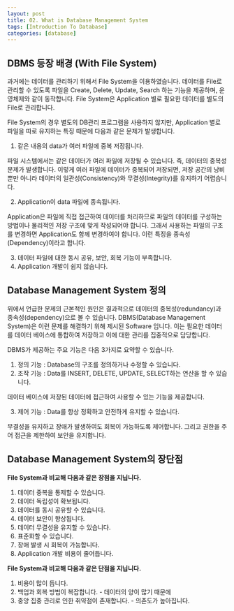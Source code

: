 ```yaml
---
layout: post
title: 02. What is Database Management System
tags: [Introduction To Database]
categories: [database]
---
```


## DBMS 등장 배경 (With File System)

과거에는 데이터를 관리하기 위해서 File System을 이용하였습니다. 데이터를 File로 관리할 수 있도록 파일을 Create, Delete, Update, Search 하는 기능을 제공하며, 운영체제와 같이 동작합니다. File System은 Application 별로 필요한 데이터를 별도의 File로 관리합니다.

File System의 경우 별도의 DB관리 프로그램을 사용하지 않지만, Application 별로 파일을 따로 유지하는 특징 때문에 다음과 같은 문제가 발생합니다.

1. 같은 내용의 data가 여러 파일에 중복 저장됩니다.

파일 시스템에서는 같은 데이터가 여러 파일에 저장될 수 있습니다. 즉, 데이터의 중복성 문제가 발생합니다. 이렇게 여러 파일에 데이터가 중복되어 저장되면, 저장 공간의 낭비 뿐만 아니라 데이터의 일관성(Consistency)와 무결성(Integrity)를 유지하기 어렵습니다.

2. Application이 data 파일에 종속됩니다.

Application은 파일에 직접 접근하여 데이터를 처리하므로 파일의 데이터를 구성하는 방법이나 물리적인 저장 구조에 맞게 작성되어야 합니다. 그래서 사용하는 파일의 구조를 변경하면 Application도 함께 변경하여야 합니다. 이런 특징을 종속성(Dependency)이라고 합니다.

3. 데이터 파일에 대한 동시 공유, 보안, 회복 기능이 부족합니다.
4. Application 개발이 쉽지 않습니다.

## Database Management System 정의

위에서 언급한 문제의 근본적인 원인은 결과적으로 데이터의 중복성(redundancy)과 종속성(dependency)으로 볼 수 있습니다. DBMS(Database Management System)은 이런 문제를 해결하기 위해 제시된 Software 입니다. 이는 필요한 데이터를 데이터 베이스에 통합하여 저장하고 이에 대한 관리를 집중적으로 담당합니다.

DBMS가 제공하는 주요 기능은 다음 3가지로 요약할 수 있습니다.

1. 정의 기능 : Database의 구조를 정의하거나 수정할 수 있습니다.
2. 조작 기능 : Data를 INSERT, DELETE, UPDATE, SELECT하는 연산을 할 수 있습니다.


데이터 베이스에 저장된 데이터에 접근하여 사용할 수 있는 기능을 제공합니다.

3. 제어 기능 : Data를 항상 정확하고 안전하게 유지할 수 있습니다.

무결성을 유지하고 장애가 발생하여도 회복이 가능하도록 제어합니다. 그리고 권한을 주어 접근을 제한하여 보안을 유지합니다.

## Database Management System의 장단점

**File System과 비교해 다음과 같은 장점을 지닙니다.**

1. 데이터 중복을 통제할 수 있습니다.
2. 데이터 독립성이 확보됩니다.
3. 데이터를 동시 공유할 수 있습니다.
4. 데이터 보안이 향상됩니다.
5. 데이터 무결성을 유지할 수 있습니다.
6. 표준화할 수 있습니다.
7. 장애 발생 시 회복이 가능합니다.
8. Application 개발 비용이 줄어듭니다.

**File System과 비교해 다음과 같은 단점을 지닙니다.**

1. 비용이 많이 듭니다.
2. 백업과 회복 방법이 복잡합니다. - 데이터의 양이 많기 때문에
3. 중앙 집중 관리로 인한 취약점이 존재합니다. - 의존도가 높아집니다.